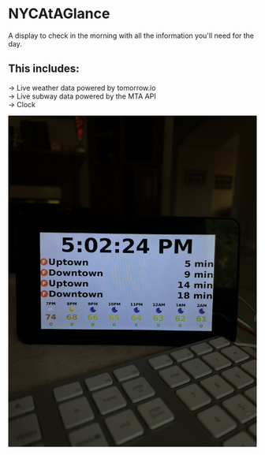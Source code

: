 # NYCAtAGlance
A display to check in the morning with all the information you'll need for the day.

## This includes:<br>
-> Live weather data powered by tomorrow.io<br>
-> Live subway data powered by the MTA API<br>
-> Clock<br>

![project_photo](https://github.com/baraql/NYCAtAGlance/blob/main/projectPhoto.JPG?raw=true)

